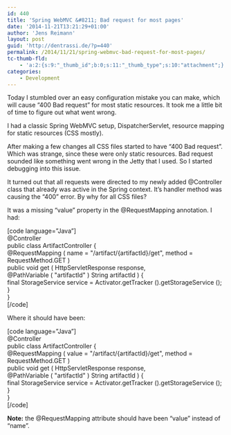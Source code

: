 ```yaml
---
id: 440
title: 'Spring WebMVC &#8211; Bad request for most pages'
date: '2014-11-21T13:21:29+01:00'
author: 'Jens Reimann'
layout: post
guid: 'http://dentrassi.de/?p=440'
permalink: /2014/11/21/spring-webmvc-bad-request-for-most-pages/
tc-thumb-fld:
    - 'a:2:{s:9:"_thumb_id";b:0;s:11:"_thumb_type";s:10:"attachment";}'
categories:
    - Development
---
```


Today I stumbled over an easy configuration mistake you can make, which will cause “400 Bad request” for most static resources. It took me a little bit of time to figure out what went wrong.

I had a classic Spring WebMVC setup, DispatcherServlet, resource mapping for static resources (CSS mostly).

<!-- more -->

After making a few changes all CSS files started to have “400 Bad request”. Which was strange, since these were only static resources. Bad request sounded like something went wrong in the Jetty that I used. So I started debugging into this issue.

It turned out that all requests were directed to my newly added @Controller class that already was active in the Spring context. It’s handler method was causing the “400” error. By why for all CSS files?

It was a missing “value” property in the @RequestMapping annotation. I had:

\[code language=”Java”\]  
@Controller  
public class ArtifactController {  
 @RequestMapping ( name = "/artifact/{artifactId}/get", method = RequestMethod.GET )  
 public void get ( HttpServletResponse response,  
 @PathVariable ( "artifactId" ) String artifactId ) {  
 final StorageService service = Activator.getTracker ().getStorageService ();  
 }  
}  
\[/code\]

Where it should have been:

\[code language=”Java”\]  
@Controller  
public class ArtifactController {  
 @RequestMapping ( value = "/artifact/{artifactId}/get", method = RequestMethod.GET )  
 public void get ( HttpServletResponse response,  
 @PathVariable ( "artifactId" ) String artifactId ) {  
 final StorageService service = Activator.getTracker ().getStorageService ();  
 }  
}  
\[/code\]

**Note:** the @RequestMapping attribute should have been “value” instead of “name”.
